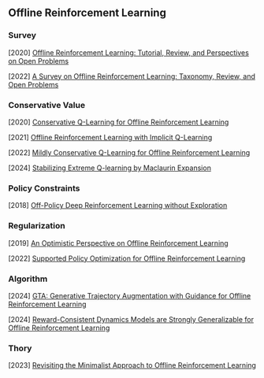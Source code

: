 ## Offline Reinforcement Learning

### Survey

[2020] [Offline Reinforcement Learning: Tutorial, Review, and Perspectives on Open Problems](https://arxiv.org/abs/2005.01643)

[2022] [A Survey on Offline Reinforcement Learning: Taxonomy, Review, and Open Problems](https://arxiv.org/abs/2203.01387)



### Conservative Value

[2020] [Conservative Q-Learning for Offline Reinforcement Learning](https://arxiv.org/abs/2006.04779)

[2021] [Offline Reinforcement Learning with Implicit Q-Learning](https://arxiv.org/abs/2110.06169)

[2022] [Mildly Conservative Q-Learning for Offline Reinforcement Learning](https://arxiv.org/abs/2206.04745)

[2024] [Stabilizing Extreme Q-learning by Maclaurin Expansion](https://arxiv.org/abs/2406.04896)



### Policy Constraints

[2018] [Off-Policy Deep Reinforcement Learning without Exploration](https://arxiv.org/abs/1812.02900)



### Regularization

[2019] [An Optimistic Perspective on Offline Reinforcement Learning](https://arxiv.org/abs/1907.04543)

[2022] [Supported Policy Optimization for Offline Reinforcement Learning](https://arxiv.org/abs/2202.06239)



### Algorithm

[2024] [GTA: Generative Trajectory Augmentation with Guidance for Offline Reinforcement Learning](https://arxiv.org/abs/2405.16907)

[2024] [Reward-Consistent Dynamics Models are Strongly Generalizable for Offline Reinforcement Learning](https://arxiv.org/abs/2310.05422#)



### Thory

[2023] [Revisiting the Minimalist Approach to Offline Reinforcement Learning](https://arxiv.org/abs/2305.09836)